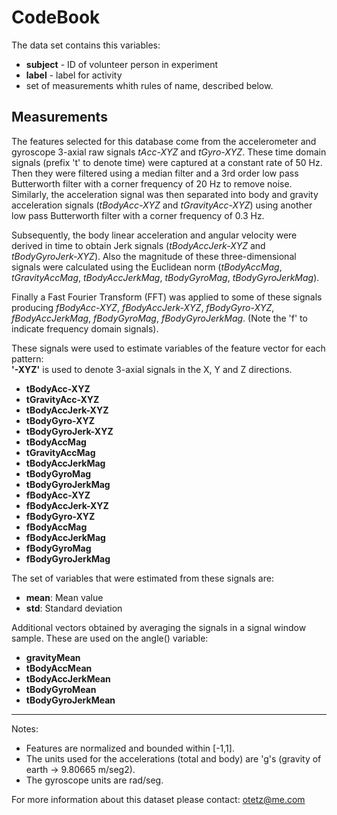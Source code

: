 
# CodeBook

The data set contains this variables:

* __subject__ - ID of volunteer person in experiment
* __label__ - label for activity
* set of measurements whith rules of name, described below.

## Measurements

The features selected for this database come from the accelerometer and gyroscope 3-axial raw signals *tAcc-XYZ* and *tGyro-XYZ*. These time domain signals (prefix 't' to denote time) were captured at a constant rate of 50 Hz. Then they were filtered using a median filter and a 3rd order low pass Butterworth filter with a corner frequency of 20 Hz to remove noise. Similarly, the acceleration signal was then separated into body and gravity acceleration signals (*tBodyAcc-XYZ* and *tGravityAcc-XYZ*) using another low pass Butterworth filter with a corner frequency of 0.3 Hz. 

Subsequently, the body linear acceleration and angular velocity were derived in time to obtain Jerk signals (*tBodyAccJerk-XYZ* and *tBodyGyroJerk-XYZ*). Also the magnitude of these three-dimensional signals were calculated using the Euclidean norm (*tBodyAccMag*, *tGravityAccMag*, *tBodyAccJerkMag*, *tBodyGyroMag*, *tBodyGyroJerkMag*). 

Finally a Fast Fourier Transform (FFT) was applied to some of these signals producing *fBodyAcc-XYZ*, *fBodyAccJerk-XYZ*, *fBodyGyro-XYZ*, *fBodyAccJerkMag*, *fBodyGyroMag*, *fBodyGyroJerkMag*. (Note the 'f' to indicate frequency domain signals). 

These signals were used to estimate variables of the feature vector for each pattern:  
__'-XYZ'__ is used to denote 3-axial signals in the X, Y and Z directions.

* __tBodyAcc-XYZ__
* __tGravityAcc-XYZ__
* __tBodyAccJerk-XYZ__
* __tBodyGyro-XYZ__
* __tBodyGyroJerk-XYZ__
* __tBodyAccMag__
* __tGravityAccMag__
* __tBodyAccJerkMag__
* __tBodyGyroMag__
* __tBodyGyroJerkMag__
* __fBodyAcc-XYZ__
* __fBodyAccJerk-XYZ__
* __fBodyGyro-XYZ__
* __fBodyAccMag__
* __fBodyAccJerkMag__
* __fBodyGyroMag__
* __fBodyGyroJerkMag__

The set of variables that were estimated from these signals are: 

* __mean__: Mean value
* __std__: Standard deviation

Additional vectors obtained by averaging the signals in a signal window sample. These are used on the angle() variable:

* __gravityMean__
* __tBodyAccMean__
* __tBodyAccJerkMean__
* __tBodyGyroMean__
* __tBodyGyroJerkMean__

--------

Notes: 

* Features are normalized and bounded within [-1,1].
* The units used for the accelerations (total and body) are 'g's (gravity of earth -> 9.80665 m/seg2).
* The gyroscope units are rad/seg.

For more information about this dataset please contact: [otetz@me.com](mailto:otetz@me.com)
